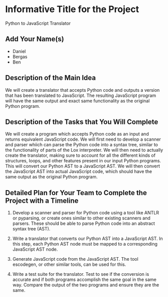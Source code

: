 # Informative Title for the Project

Python to JavaScript  Translator

## Add Your Name(s)

- Daniel
- Bergas 
- Ben 

## Description of the Main Idea

We will create a translator that accepts Python code and outputs a version that has been translated to JavaScript. The resulting JavaScript program will have the same output and exact same functionality as the original Python program.

## Description of the Tasks that You Will Complete

We will create a program which accepts Python code as an input and returns equivalent JavaScript code. We will first need to develop a scanner and parser whiich can parse the Python code into a syntax tree, similar to the functionality of parts of the Lox interpreter. We will then need to actually create the translator, making sure to account for all the different kinds of structures, loops, and other features present in our input Python programs. This will convert our Python AST to a JavaScript AST. We will then convert the JavaScript AST into actual JavaScript code, which should have the same output as the original Python program.

## Detailed Plan for Your Team to Complete the Project with a Timeline

1. Develop a scanner and parser for Python code using a tool like ANTLR or pyparsing, or create ones similar to other existing scanners and parsers. These should be able to parse Python code into an abstract syntax tree (AST).

2. Write a translator that converts our Python AST into a JavaScript AST. In this step, each Python AST node must be mapped to a corresponding JavaScript AST node.

3. Generate JavaScript code from the JavaScript AST. The tool escodegen, or other similar tools, can be used for this.

4. Write a test suite for the translator. Test to see if the conversion is accurate and if both programs accomplish the same goal in the same way. Compare the output of the two programs and ensure they are the same.

 
